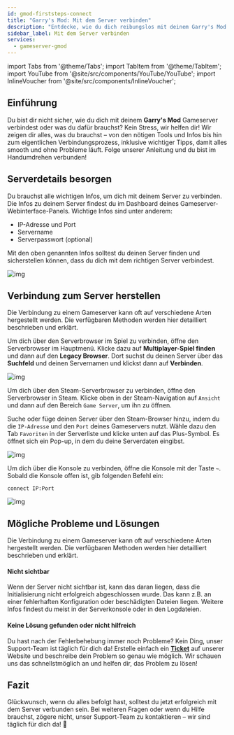 ```yaml
---
id: gmod-firststeps-connect
title: "Garry's Mod: Mit dem Server verbinden"
description: "Entdecke, wie du dich reibungslos mit deinem Garry's Mod Gameserver verbindest und ununterbrochen zockst → Jetzt mehr erfahren"
sidebar_label: Mit dem Server verbinden
services:
  - gameserver-gmod
---
```


import Tabs from '@theme/Tabs';
import TabItem from '@theme/TabItem';
import YouTube from '@site/src/components/YouTube/YouTube';
import InlineVoucher from '@site/src/components/InlineVoucher';


## Einführung
Du bist dir nicht sicher, wie du dich mit deinem **Garry's Mod** Gameserver verbindest oder was du dafür brauchst? Kein Stress, wir helfen dir! Wir zeigen dir alles, was du brauchst – von den nötigen Tools und Infos bis hin zum eigentlichen Verbindungsprozess, inklusive wichtiger Tipps, damit alles smooth und ohne Probleme läuft. Folge unserer Anleitung und du bist im Handumdrehen verbunden!

<InlineVoucher />



## Serverdetails besorgen


Du brauchst alle wichtigen Infos, um dich mit deinem Server zu verbinden. Die Infos zu deinem Server findest du im Dashboard deines Gameserver-Webinterface-Panels. Wichtige Infos sind unter anderem:

- IP-Adresse und Port
- Servername
- Serverpasswort (optional)


Mit den oben genannten Infos solltest du deinen Server finden und sicherstellen können, dass du dich mit dem richtigen Server verbindest.

![img](https://screensaver01.zap-hosting.com/index.php/s/5N3QkkcHneBCai4/preview)

## Verbindung zum Server herstellen


Die Verbindung zu einem Gameserver kann oft auf verschiedene Arten hergestellt werden. Die verfügbaren Methoden werden hier detailliert beschrieben und erklärt.

<Tabs>
    <TabItem value="connect_solution_server_browser_ingame" label="Serverbrowser (Im Spiel)" default>

Um dich über den Serverbrowser im Spiel zu verbinden, öffne den Serverbrowser im Hauptmenü. Klicke dazu auf **Multiplayer-Spiel finden** und dann auf den **Legacy Browser**. Dort suchst du deinen Server über das **Suchfeld** und deinen Servernamen und klickst dann auf **Verbinden**.

![img](https://screensaver01.zap-hosting.com/index.php/s/XFpND5FA4ZAxfHq/download)

</TabItem>

<TabItem value="connect_solution_server_browser_steam" label="Serverbrowser (Steam)">



Um dich über den Steam-Serverbrowser zu verbinden, öffne den Serverbrowser in Steam. Klicke oben in der Steam-Navigation auf `Ansicht` und dann auf den Bereich `Game Server`, um ihn zu öffnen. 

Suche oder füge deinen Server über den Steam-Browser hinzu, indem du die `IP-Adresse` und den `Port` deines Gameservers nutzt. Wähle dazu den Tab `Favoriten` in der Serverliste und klicke unten auf das Plus-Symbol. Es öffnet sich ein Pop-up, in dem du deine Serverdaten eingibst. 

![img](https://screensaver01.zap-hosting.com/index.php/s/MMsokw2ZyCreeCN/download)

</TabItem>

<TabItem value="connect_solution3" label="Konsole (Im Spiel)">

Um dich über die Konsole zu verbinden, öffne die Konsole mit der Taste `~`. Sobald die Konsole offen ist, gib folgenden Befehl ein: 

```
connect IP:Port
```

![img](https://screensaver01.zap-hosting.com/index.php/s/gpqBB72jx7r2A48/preview)

</TabItem>
</Tabs>



## Mögliche Probleme und Lösungen


Die Verbindung zu einem Gameserver kann oft auf verschiedene Arten hergestellt werden. Die verfügbaren Methoden werden hier detailliert beschrieben und erklärt.

#### Nicht sichtbar


Wenn der Server nicht sichtbar ist, kann das daran liegen, dass die Initialisierung nicht erfolgreich abgeschlossen wurde. Das kann z.B. an einer fehlerhaften Konfiguration oder beschädigten Dateien liegen. Weitere Infos findest du meist in der Serverkonsole oder in den Logdateien.



#### Keine Lösung gefunden oder nicht hilfreich


Du hast nach der Fehlerbehebung immer noch Probleme? Kein Ding, unser Support-Team ist täglich für dich da! Erstelle einfach ein **[Ticket](https://zap-hosting.com/en/customer/support/)** auf unserer Website und beschreibe dein Problem so genau wie möglich. Wir schauen uns das schnellstmöglich an und helfen dir, das Problem zu lösen!



## Fazit

Glückwunsch, wenn du alles befolgt hast, solltest du jetzt erfolgreich mit dem Server verbunden sein. Bei weiteren Fragen oder wenn du Hilfe brauchst, zögere nicht, unser Support-Team zu kontaktieren – wir sind täglich für dich da! 🙂




<InlineVoucher />